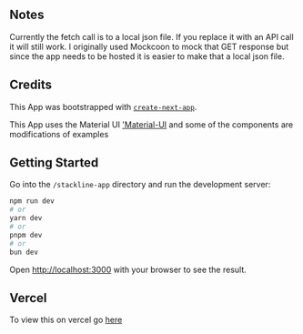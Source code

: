 ## Notes
Currently the fetch call is to a local json file. If you replace it with an API call it will still work. I originally used Mockcoon to mock that GET response but since the app needs to be hosted it is easier to make that a local json file. 

## Credits
This App was bootstrapped with [`create-next-app`](https://nextjs.org/docs/app/api-reference/cli/create-next-app).

This App uses the Material UI ['Material-UI](https://mui.com/material-ui/) and some of the components are modifications of examples

## Getting Started
Go into the `/stackline-app` directory and run the development server:

```bash
npm run dev
# or
yarn dev
# or
pnpm dev
# or
bun dev
```

Open [http://localhost:3000](http://localhost:3000) with your browser to see the result.


## Vercel

To view this on vercel go [here](https://stackline-app-assessment.vercel.app/)

